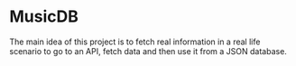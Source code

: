 # MusicDB
The main idea of this project is to fetch real information in a real life scenario to go to an API, fetch data and then use it from a JSON database.
